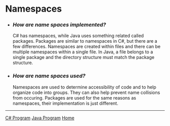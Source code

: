 # Namespaces

* ### *How are name spaces implemented?*
  C# has namespaces, while Java uses something related called packages.
  Packages are similar to namespaces in C#, but there are a few differences.
  Namespaces are created within files and there can be multiple namespaces within a single file.
  In Java, a file belongs to a single package and the directory structure must match the package structure.

* ### *How are name spaces used?*
  Namespaces are used to determine accessibility of code and to help organize code into groups.
  They can also help prevent name collisions from occuring.
  Packages are used for the same reasons as namespaces, their implementation is just different.

---
[C# Program](namespaces)
[Java Program](packages)
[Home](../README.md)